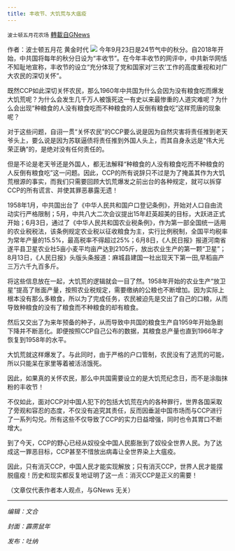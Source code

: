 ```yaml
---
title: 丰收节、大饥荒与大瘟疫
---
```

`波士顿五月花农场` [轉載自GNews](https://gnews.org/zh-hans/1556208/)

作者：波士顿五月花  黄金时代
![](https://assets.gnews.org/wp-content/uploads/2021/09/01.20210926.jpg)
今年9月23日是24节气中的秋分。自2018年开始，中共国将每年的秋分日设为“丰收节”。在今年丰收节的网评中，中共新华网恬不知耻地宣称，丰收节的设立“充分体现了党和国家对‘三农’工作的高度重视和对广大农民的深切关怀”。

既然CCP如此深切关怀农民，那么1960年中共国为什么会因为没有粮食吃而爆发大饥荒呢？为什么会发生几千万人被饿死这一有史以来最惨重的人道灾难呢？为什么会出现“种粮食的人没有粮食吃而不种粮食的人反倒有粮食吃”这样荒唐的现象呢？

对于这些问题，自诩一贯“关怀农民”的CCP要么说是因为自然灾害将责任推到老天爷头上，要么说是因为苏联逼债将责任推到外国人头上，而其自身永远是“伟大光荣正确”的，是绝对没有任何责任的。

但是不论是老天爷还是外国人，都无法解释“种粮食的人没有粮食吃而不种粮食的人反倒有粮食吃”这一问题。因此，CCP的所有说辞只不过是为了掩盖其作为大饥荒根源的事实，而我们只需要回顾大饥荒爆发之前出台的各种规定，就可以拆穿CCP的所有谎言、并使其罪恶暴露无遗！

1958年1月，中共国出台了《中华人民共和国户口登记条例》，开始对人口自由流动实行严格限制；5月，中共八大二次会议提出15年赶英超美的目标，大跃进正式开始；6月3日，通过了《中华人民共和国农业税条例》，作为第一部全国统一适用的农业税税法，该条例规定农业税以征收粮食为主，实行比例税制，全国平均税率为常年产量的15.5%，最高税率不得超过25%；6月8日，《人民日报》报道河南省遂平县卫星农业社5亩小麦平均亩产达到2105斤，放出农业生产的第一颗“卫星”； 8月13日，《人民日报》头版头条报道：麻城县建国一社出现天下第一田,早稻亩产三万六千九百多斤。

将这些信息放在一起，大饥荒的逻辑就会一目了然。1958年开始的农业生产“放卫星”提高了账面产量，按照农业税规定，需要缴纳的公粮也不断增加。因为实际上根本没有那么多粮食，所以为了完成任务，农民被迫先是交出了自己的口粮，从而导致种粮食的没有了粮食而不种粮食的却有粮食。

然后又交出了为来年预备的种子，从而导致中共国的粮食生产自1959年开始急剧下降并不断恶化。即便按照CCP自己公布的数据，其粮食总产量也直到1966年才恢复到1958年的水平。

大饥荒就这样爆发了。与此同时，由于严格的户口管制，农民没有了逃荒的可能，所以只能呆在家里等着被活活饿死。

因此，如果真的关怀农民，那么中共国需要设立的是大饥荒纪念日，而不是涂脂抹粉的丰收节！

不仅如此，面对CCP对中国人犯下的包括大饥荒在内的各种罪行，世界各国采取了旁观和容忍的态度，不仅没有追究其责任，反而因垂涎中国市场而与CCP进行了一系列勾兑。所有这些不仅导致了CCP的实力日益增强，同时也令其胃口不断增大。

到了今天，CCP的野心已经从奴役全中国人民膨胀到了奴役全世界人民。为了达成这一罪恶目标，CCP甚至不惜放出病毒让全世界染上大瘟疫。

因此，只有消灭CCP，中国人民才能实现解放；只有消灭CCP，世界人民才能摆脱瘟疫！历史和现实都反复地证明了这一点：消灭CCP是正义的需要！

（文章仅代表作者本人观点，与GNews 无关）

* * *

*编辑：文合*

*封面：霹雳鼠年*

*发布：吐纳*
